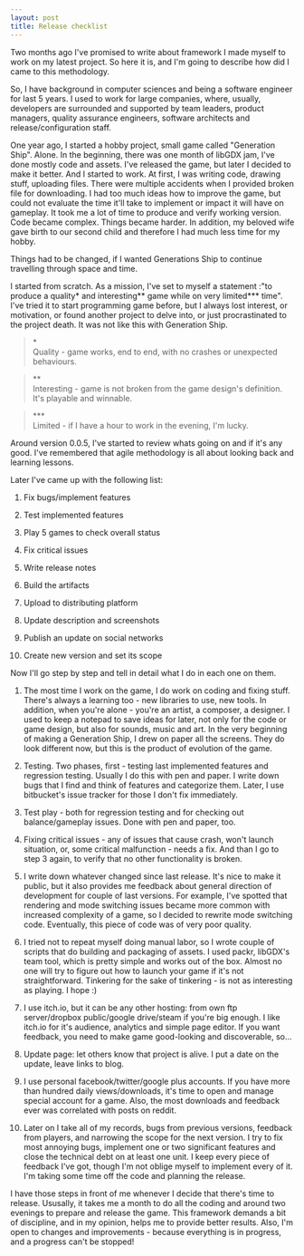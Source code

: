 ```yaml
---
layout: post
title: Release checklist
---
```


Two months ago I've promised to write about framework I made myself to work on my latest project. So here it is, and I'm going to describe how did I came to this methodology.

So, I have background in computer sciences and being a software engineer for last 5 years. I used to work for large companies, where, usually, developers are surrounded and supported by team leaders, product managers, quality assurance engineers, software architects and release/configuration staff. 

One year ago, I started a hobby project, small game called "Generation Ship". Alone. In the beginning, there was one month of libGDX jam, I've done mostly code and assets. I've released the game, but later I decided to make it better. And I started to work. At first, I was writing code, drawing stuff, uploading files. There were multiple accidents when I provided broken file for downloading. I had too much ideas how to improve the game, but could not evaluate the time it'll take to implement or impact it will have on gameplay. It took me a lot of time to produce and verify working version. Code became complex. Things became harder. In addition, my beloved wife gave birth to our second child and therefore I had much less time for my hobby. 

Things had to be changed, if I wanted Generations Ship to continue travelling through space and time.

I started from scratch. As a mission, I've set to myself a statement :"to produce a quality* and interesting** game while on very limited*** time". I've tried it to start programming game before, but I always lost interest, or motivation, or found another project to delve into, or just procrastinated to the project death. It was not like this with Generation Ship. 

> <section>*</section> Quality - game works, end to end, with no crashes or unexpected behaviours.


> <section>**</section> Interesting - game is not broken from the game design's definition. It's playable and winnable.


> <section>***</section> Limited - if I have a hour to work in the evening, I'm lucky.

Around version 0.0.5, I've started to review whats going on and if it's any good. I've remembered that agile methodology is all about looking back and learning lessons.

Later I've came up with the following list:

1. Fix bugs/implement features 

2. Test implemented features

3. Play 5 games to check overall status

4. Fix critical issues

5. Write release notes

6. Build the artifacts

7. Upload to distributing platform

8. Update description and screenshots

9. Publish an update on social networks

10. Create new version and set its scope


Now I'll go step by step and tell in detail what I do in each one on them.

1. The most time I work on the game, I do work on coding and fixing stuff. There's always a learning too - new libraries to use, new tools. In addition, when you're alone - you're an artist, a composer, a designer. I used to keep a notepad to save ideas for later, not only for the code or game design, but also for sounds, music and art. In the very beginning of making a Generation Ship, I drew on paper all the screens. They do look different now, but this is the product of evolution of the game. 

2. Testing. Two phases, first - testing last implemented features and regression testing. Usually I do this with pen and paper. I write down bugs that I find and think of features and categorize them. Later, I use bitbucket's issue tracker for those I don't fix immediately.

3. Test play - both for regression testing and for checking out balance/gameplay issues. Done with pen and paper, too.

4. Fixing critical issues - any of issues that cause crash, won't launch situation, or, some critical malfunction - needs a fix. And than I go to step 3 again, to verify that no other functionality is broken.

5. I write down whatever changed since last release. It's nice to make it public, but it also provides me feedback about general direction of development for couple of last versions. For example, I've spotted that rendering and mode switching issues became more common with increased complexity of a game, so I decided to rewrite mode switching code. Eventually, this piece of code was of very poor quality.

6. I tried not to repeat myself doing manual labor, so I wrote couple of scripts that do building and packaging of assets. I used packr, libGDX's team tool, which is pretty simple and works out of the box. Almost no one will try to figure out how to launch your game if it's not straightforward. Tinkering for the sake of tinkering - is not as interesting as playing. I hope :)

7. I use itch.io, but it can be any other hosting: from own ftp server/dropbox public/google drive/steam if you're big enough. I like itch.io for it's audience, analytics and simple page editor. If you want feedback, you need to make game good-looking and discoverable, so...

8. Update page: let others know that project is alive. I put a date on the update, leave links to blog. 

9. I use personal facebook/twitter/google plus accounts. If you have more than hundred daily views/downloads, it's time to open and manage special account for a game. Also, the most downloads and feedback ever was correlated with posts on reddit.

10. Later on I take all of my records, bugs from previous versions, feedback from players, and narrowing the scope for the next version. I try to fix most annoying bugs, implement one or two significant features and close the technical debt on at least one unit. I keep every piece of feedback I've got, though I'm not oblige myself to implement every of it. I'm taking some time off the code and planning the release.


I have those steps in front of me whenever I decide that there's time to release. Ususally, it takes me a month to do all the coding and around two evenings to prepare and release the game. This framework demands a bit of discipline, and in my opinion, helps me to provide better results. Also, I'm open to changes and improvements - because everything is in progress, and a progress can't be stopped!

